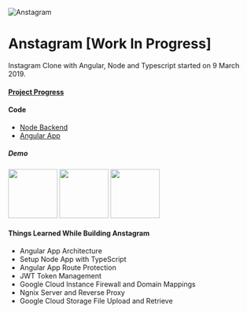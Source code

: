 ![Anstagram][logo]

[logo]: https://github.com/shindesharad71/Anstagram/blob/master/client/src/assets/logo/anstagram-transperent-logo.png?raw=true "Anstragram"

# Anstagram [Work In Progress]

Instagram Clone with Angular, Node and Typescript started on 9 March 2019.

#### [Project Progress](https://github.com/users/shindesharad71/projects/1)

#### Code

- [Node Backend](https://github.com/shindesharad71/Node-Typescript-Restful-APIs/tree/master/server)
- [Angular App](https://github.com/shindesharad71/Node-Typescript-Restful-APIs/tree/master/client)

##### Demo

<p float="middle">
  <img src="https://github.com/shindesharad71/Anstagram/blob/master/screenshots/register-anstagram.png?raw=true" width="100" />
  <img src="https://github.com/shindesharad71/Anstagram/blob/master/screenshots/register-success-anstagram.png?raw=true" width="100" /> 
  <img src="https://github.com/shindesharad71/Anstagram/blob/master/screenshots/verify-email-anstagram.png?raw=true" width="100" />
</p>

#### Things Learned While Building Anstagram

- Angular App Architecture
- Setup Node App with TypeScript
- Angular App Route Protection
- JWT Token Management
- Google Cloud Instance Firewall and Domain Mappings
- Ngnix Server and Reverse Proxy
- Google Cloud Storage File Upload and Retrieve
